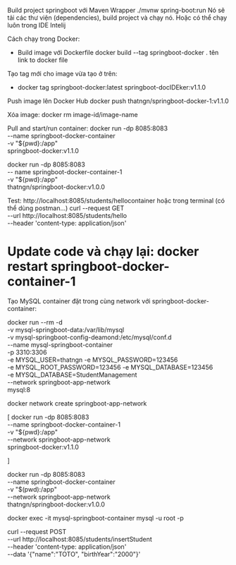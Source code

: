 Build project springboot với Maven Wrapper
./mvnw spring-boot:run
Nó sẽ tải các thư viện (dependencies), build project và chạy nó.
Hoặc có thể chạy luôn trong IDE Intelij

Cách chạy trong Docker:
- Build image với Dockerfile
    docker build --tag springboot-docker .
                        tên         link to docker file

Tạo tag mới cho image vừa tạo ở trên:
- docker tag springboot-docker:latest springboot-docIDEker:v1.1.0


Push image lên Docker Hub
docker push thatngn/springboot-docker-1:v1.1.0

Xóa image: docker rm image-id/image-name

Pull and start/run container:
docker run -dp 8085:8083 \
--name springboot-docker-container \
-v "${pwd}:/app" \
springboot-docker:v1.1.0

docker run -dp 8085:8083 \
-- name springboot-docker-container-1 \
-v "${pwd}:/app" \
thatngn/springboot-docker:v1.0.0


Test: http://localhost:8085/students/hellocontainer
hoặc trong terminal (có thể dùng postman...)
curl --request GET \
--url http://localhost:8085/students/hello \
--header 'content-type: application/json'

Update code và chạy lại:
docker restart springboot-docker-container-1 
=============
Tạo MySQL container đặt trong cùng network với springboot-docker-container:

docker run --rm -d \
-v mysql-springboot-data:/var/lib/mysql \
-v mysql-springboot-config-deamond:/etc/mysql/conf.d \
--name mysql-springboot-container \
-p 3310:3306 \
-e MYSQL_USER=thatngn -e MYSQL_PASSWORD=123456 \
-e MYSQL_ROOT_PASSWORD=123456 -e MYSQL_DATABASE=123456 \
-e MYSQL_DATABASE=StudentManagement \
--network springboot-app-network \
mysql:8


docker network create springboot-app-network

[
docker run -dp 8085:8083 \
--name springboot-docker-container-1 \
-v "${pwd}:/app" \
--network springboot-app-network \
springboot-docker:v1.1.0

]


docker run -dp 8085:8083 \
--name springboot-docker-container \
-v "$(pwd):/app" \
--network springboot-app-network \
thatngn/springboot-docker:v1.0.0

docker exec -it mysql-springboot-container mysql -u root -p

curl --request POST \
--url http://localhost:8085/students/insertStudent \
--header 'content-type: application/json' \
--data '{"name":"TOTO", "birthYear":"2000"}'








 












